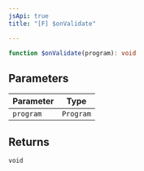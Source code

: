 ```yaml
---
jsApi: true
title: "[F] $onValidate"

---
```

```ts
function $onValidate(program): void
```

## Parameters

| Parameter | Type |
| ------ | ------ |
| `program` | `Program` |

## Returns

`void`
